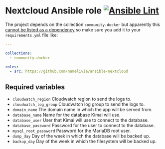 # Nextcloud Ansible role [![Ansible Lint](https://github.com/namelivia/ansible-nextcloud/actions/workflows/ansible-lint.yml/badge.svg)](https://github.com/namelivia/ansible-nextcloud/actions/workflows/ansible-lint.yml)

The project depends on the collection `community.docker` but apparently this [cannot be listed as a dependency](https://github.com/ansible/ansible/issues/62847) so make sure you add it to your `requirements.yml` file like:

```yml
---

collections:
  - community.docker

roles:
  - src: https://github.com/namelivia/ansible-nextcloud
```

## Required variables
 - `cloudwatch_region` Cloudwatch region to send the logs to.
 - `cloudwatch_log_group` Cloudwatch log group to send the logs to.
 - `domain_name` The domain name in which the app will be served from.
 - `database_name` Name for the database Kimai will use.
 - `database_user` User that Kimai will use to connect to the database.
 - `database_password` Password for the user to connect to the database.
 - `mysql_root_password` Password for the MariaDB root user.
 - `dump_day` Day of the week in which the database will be backed up.
 - `backup_day` Day of the week in which the filesystem will be backed up.
